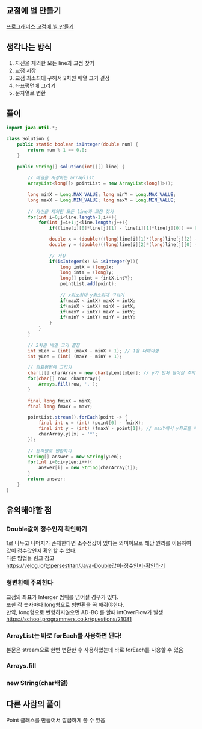 ## 교점에 별 만들기
[프로그래머스 교점에 별 만들기](https://school.programmers.co.kr/learn/courses/30/lessons/87377)

## 생각나는 방식
1. 자신을 제외한 모든 line과 교점 찾기  
2. 교점 저장  
3. 교점 최소최대 구해서 2차원 배열 크기 결정  
4. 좌표평면에 그리기  
5. 문자열로 변환  


## 풀이
~~~java
import java.util.*;

class Solution {
    public static boolean isInteger(double num) {
	    return num % 1 == 0.0;
    }
    
    public String[] solution(int[][] line) {
    
        // 배열을 저장하는 arraylist
        ArrayList<long[]> pointList = new ArrayList<long[]>();
        
        long minX = Long.MAX_VALUE; long minY = Long.MAX_VALUE;
        long maxX = Long.MIN_VALUE; long maxY = Long.MIN_VALUE;
        
        // 자신을 제외한 모든 line과 교점 찾기
        for(int i=0;i<line.length-1;i++){
            for(int j=i+1;j<line.length;j++){
                if((line[i][0]*line[j][1] - line[i][1]*line[j][0]) == 0) continue;

                double x = (double)((long)line[i][1]*(long)line[j][2] - (long)line[i][2]*(long)line[j][1])/((long)line[i][0]*(long)line[j][1] - (long)line[i][1]*(long)line[j][0]);
                double y = (double)((long)line[i][2]*(long)line[j][0] - (long)line[i][0]*(long)line[j][2])/((long)line[i][0]*(long)line[j][1] - (long)line[i][1]*(long)line[j][0]);
                
                // 저장
                if(isInteger(x) && isInteger(y)){
                    long intX = (long)x;
                    long intY = (long)y;
                    long[] point = {intX,intY};
                    pointList.add(point);
                    
                    // x최소최대 y최소최대 구하기
                    if(maxX < intX) maxX = intX;
                    if(minX > intX) minX = intX;
                    if(maxY < intY) maxY = intY;
                    if(minY > intY) minY = intY;
                }
            }
        }
        
        // 2차원 배열 크기 결정
        int xLen = (int) (maxX - minX + 1); // 1을 더해야함
        int yLen = (int) (maxY - minY + 1);

        // 좌표평면에 그리기
        char[][] charArray = new char[yLen][xLen]; // y가 먼저 들어감 주의
        for(char[] row: charArray){
            Arrays.fill(row, '.');
        }
        
        final long fminX = minX;
        final long fmaxY = maxY;

        pointList.stream().forEach(point -> {
            final int x = (int) (point[0] - fminX);
            final int y = (int) (fmaxY - point[1]); // maxY에서 y좌표를 빼야한다.
            charArray[y][x] = '*';
        });
        
        // 문자열로 변환하기
        String[] answer = new String[yLen];
        for(int i=0;i<yLen;i++){
            answer[i] = new String(charArray[i]);
        }
        return answer;
    }
}
~~~

## 유의해야할 점
### Double값이 정수인지 확인하기
1로 나누고 나머지가 존재한다면 소수점값이 있다는 의미이므로 해당 원리를 이용하여 값이 정수값인지 확인할 수 있다.  
다른 방법들 링크 참고  
https://velog.io/@persestitan/Java-Double값이-정수인지-확인하기  

### 형변환에 주의한다
교점의 좌표가 Interger 범위를 넘어설 경우가 있다.  
또한 각 숫자마다 long형으로 형변환을 꼭 해줘야한다.  
만약, long형으로 변형하지않으면 AD-BC 를 할때 intOverFlow가 발생  
https://school.programmers.co.kr/questions/21081


### ArrayList는 바로 forEach를 사용하면 된다!  
본문은 stream으로 한번 변환한 후 사용하였는데 바로 forEach를 사용할 수 있음

### Arrays.fill
### new String(char배열)


## 다른 사람의 풀이
Point 클래스를 만들어서 깔끔하게 풀 수 있음  

~~~java

~~~
